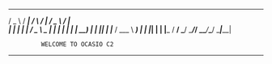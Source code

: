   ___   ____    _    ____ ___ ___     ____ ____
 / _ \ / ___|  / \  / ___|_ _/ _ \   / ___|___ \
| | | | |     / _ \ \___ \| | | | | | |     __) |
| |_| | |___ / ___ \ ___) | | |_| | | |___ / __/
 \___/ \____/_/   \_\____/___\___/   \____|_____|

             WELCOME TO OCASIO C2
---
